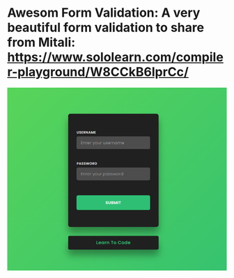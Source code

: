 # Awesom Form Validation: A very beautiful form validation to share from Mitali: https://www.sololearn.com/compiler-playground/W8CCkB6lprCc/

![](Screenshot.png)
